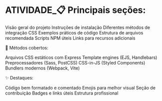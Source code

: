 # ATIVIDADE_📋 Principais seções:

Visão geral do projeto
Instruções de instalação
Diferentes métodos de integração CSS
Exemplos práticos de código
Estrutura de arquivos recomendada
Scripts NPM úteis
Links para recursos adicionais

🎯 Métodos cobertos:

Arquivos CSS estáticos com Express
Template engines (EJS, Handlebars)
Preprocessadores (Sass, PostCSS)
CSS-in-JS (Styled Components)
Bundlers modernos (Webpack, Vite)

✨ Destaques:

Código bem formatado e comentado
Emojis para melhor visual
Seção de contribuição
Badges e links úteis
Estrutura profissional
